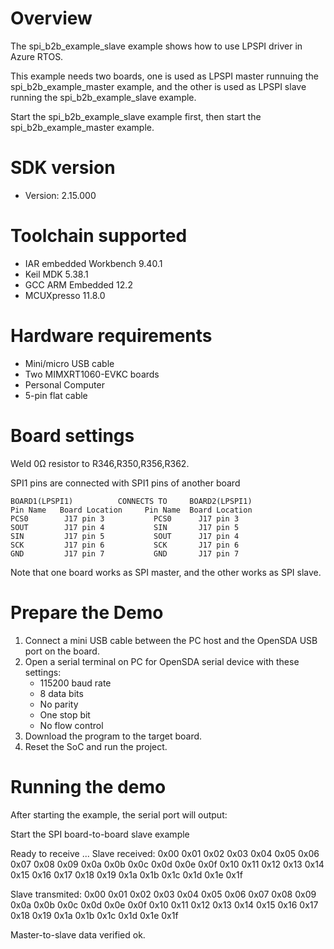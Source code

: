Overview
========
The spi_b2b_example_slave example shows how to use LPSPI driver in Azure RTOS.

This example needs two boards, one is used as LPSPI master runnuing the spi_b2b_example_master
example, and the other is used as LPSPI slave running the spi_b2b_example_slave example.

Start the spi_b2b_example_slave example first, then start the spi_b2b_example_master example.


SDK version
===========
- Version: 2.15.000

Toolchain supported
===================
- IAR embedded Workbench  9.40.1
- Keil MDK  5.38.1
- GCC ARM Embedded  12.2
- MCUXpresso  11.8.0

Hardware requirements
=====================
- Mini/micro USB cable
- Two MIMXRT1060-EVKC boards
- Personal Computer
- 5-pin flat cable

Board settings
==============
Weld 0Ω resistor to R346,R350,R356,R362.

SPI1 pins are connected with SPI1 pins of another board
~~~~~~~~~~~~~~~~~~~~~~~~~~~~~~~~~~~~~~~~~~~~~~~~~~~~~~
BOARD1(LPSPI1)          CONNECTS TO     BOARD2(LPSPI1)
Pin Name   Board Location     Pin Name  Board Location
PCS0        J17 pin 3           PCS0      J17 pin 3 
SOUT        J17 pin 4           SIN       J17 pin 5
SIN         J17 pin 5           SOUT      J17 pin 4
SCK         J17 pin 6           SCK       J17 pin 6
GND         J17 pin 7           GND       J17 pin 7
~~~~~~~~~~~~~~~~~~~~~~~~~~~~~~~~~~~~~~~~~~~~~~~~~~~~~~

Note that one board works as SPI master, and the other works as SPI slave.

Prepare the Demo
================
1.  Connect a mini USB cable between the PC host and the OpenSDA USB port on the board.
2.  Open a serial terminal on PC for OpenSDA serial device with these settings:
    - 115200 baud rate
    - 8 data bits
    - No parity
    - One stop bit
    - No flow control
3.  Download the program to the target board.
4.  Reset the SoC and run the project.

Running the demo
================
After starting the example, the serial port will output:

Start the SPI board-to-board slave example

Ready to receive ...
Slave received:
0x00  0x01  0x02  0x03  0x04  0x05  0x06  0x07
0x08  0x09  0x0a  0x0b  0x0c  0x0d  0x0e  0x0f
0x10  0x11  0x12  0x13  0x14  0x15  0x16  0x17
0x18  0x19  0x1a  0x1b  0x1c  0x1d  0x1e  0x1f

Slave transmited:
0x00  0x01  0x02  0x03  0x04  0x05  0x06  0x07
0x08  0x09  0x0a  0x0b  0x0c  0x0d  0x0e  0x0f
0x10  0x11  0x12  0x13  0x14  0x15  0x16  0x17
0x18  0x19  0x1a  0x1b  0x1c  0x1d  0x1e  0x1f

Master-to-slave data verified ok.

